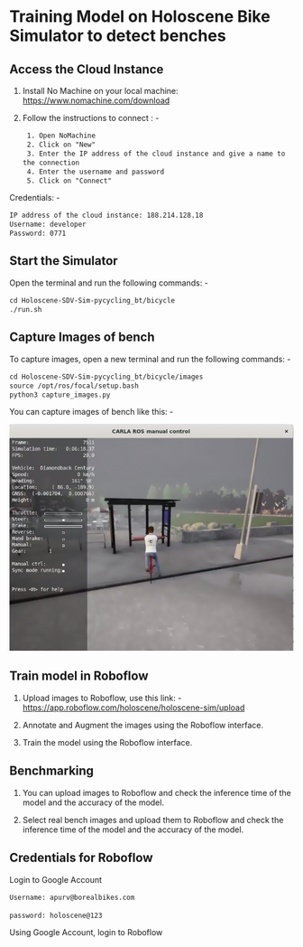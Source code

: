 # Training Model on Holoscene Bike Simulator to detect benches

## Access the Cloud Instance

1. Install No Machine on your local machine: https://www.nomachine.com/download

2. Follow the instructions to connect : - 

        1. Open NoMachine
        2. Click on "New"
        3. Enter the IP address of the cloud instance and give a name to the connection
        4. Enter the username and password
        5. Click on "Connect"

Credentials: -

```
IP address of the cloud instance: 188.214.128.18
Username: developer
Password: 0771
```

## Start the Simulator

Open the terminal and run the following commands: -

```
cd Holoscene-SDV-Sim-pycycling_bt/bicycle
./run.sh
```

## Capture Images of bench

To capture images, open a new terminal and run the following commands: -

```
cd Holoscene-SDV-Sim-pycycling_bt/bicycle/images
source /opt/ros/focal/setup.bash
python3 capture_images.py
```

You can capture images of bench like this: -

![alt text](bench.png)

## Train model in Roboflow

1. Upload images to Roboflow, use this link: - https://app.roboflow.com/holoscene/holoscene-sim/upload

2. Annotate and Augment the images using the Roboflow interface.

3. Train the model using the Roboflow interface.

## Benchmarking

1. You can upload images to Roboflow and check the inference time of the model and the accuracy of the model.

2. Select real bench images and upload them to Roboflow and check the inference time of the model and the accuracy of the model.



## Credentials for Roboflow

Login to Google Account 

```
Username: apurv@borealbikes.com

password: holoscene@123
```

Using Google Account, login to Roboflow
